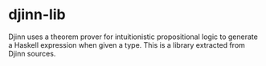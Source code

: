 djinn-lib
=========

Djinn uses a theorem prover for intuitionistic propositional logic to generate a Haskell expression when given a type.
This is a library extracted from Djinn sources.
